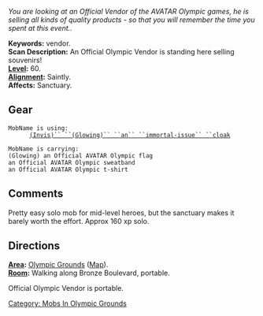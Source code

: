 *You are looking at an Official Vendor of the AVATAR Olympic games, he
is selling all kinds of quality products - so that you will remember the
time you spent at this event..*

**Keywords:** vendor.  
**Scan Description:** An Official Olympic Vendor is standing here
selling souvenirs!  
**[Level](Level.md "wikilink"):** 60.  
**[Alignment](Alignment.md "wikilink"):** Saintly.  
**Affects:** Sanctuary.  

## Gear

`MobName is using:`  
<worn on body>`      `[`(Invis)`` ``(Glowing)`` ``an`` ``immortal-issue`` ``cloak`](Immortal-Issue_Cloak.md "wikilink")

`MobName is carrying:`  
`(Glowing) an Official AVATAR Olympic flag`  
`an Official AVATAR Olympic sweatband`  
`an Official AVATAR Olympic t-shirt`

## Comments

Pretty easy solo mob for mid-level heroes, but the sanctuary makes it
barely worth the effort. Approx 160 xp solo.

## Directions

**[Area](:Category:_Areas.md "wikilink"):** [Olympic
Grounds](:Category:_Olympic_Grounds.md "wikilink")
([Map](Olympic_Grounds_Map.md "wikilink")).  
**[Room](:Category:_Rooms.md "wikilink"):** Walking along Bronze
Boulevard, portable.

Official Olympic Vendor is portable.  

[Category: Mobs In Olympic
Grounds](Category:_Mobs_In_Olympic_Grounds "wikilink")
